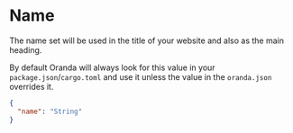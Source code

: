 # Name

The name set will be used in the title of your website and also as the main heading.

By default Oranda will always look for this value in your `package.json`/`cargo.toml` and use it unless the value in the `oranda.json` overrides it.

```json
{
  "name": "String"
}
```
